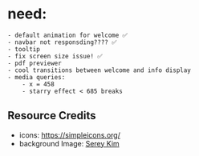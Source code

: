# need:
    - default animation for welcome ✅
    - navbar not responsding???? ✅
    - tooltip
    - fix screen size issue! ✅
    - pdf previewer
    - cool transitions between welcome and info display
    - media queries:
        - x = 458
        - starry effect < 685 breaks

## Resource Credits
- icons: https://simpleicons.org/
- background Image: [Serey Kim]("https://unsplash.com/photos/vUePu7hAYAQ")